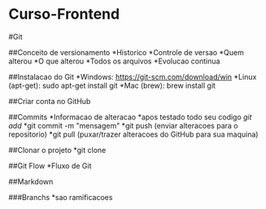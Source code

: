 # Curso-Frontend

#Git

##Conceito de versionamento
    *Historico
    *Controle de versao
    *Quem alterou
    *O que alterou
    *Todos os arquivos
    *Evolucao continua

##Instalacao do Git
    *Windows: https://git-scm.com/download/win
    *Linux (apt-get): sudo apt-get install git
    *Mac (brew): brew install git

##Criar conta no GitHub

##Commits
*Informacao de alteracao
    *apos testado todo seu codigo
    *git add*
    *git commit -m "mensagem"
    *git push (enviar alteracoes para o repositorio)
    *git pull (puxar/trazer alteracoes do GitHub para sua maquina)

##Clonar o projeto
    *git clone

##Git Flow
    *Fluxo de Git

##Markdown

###Branchs
    *sao ramificacoes
